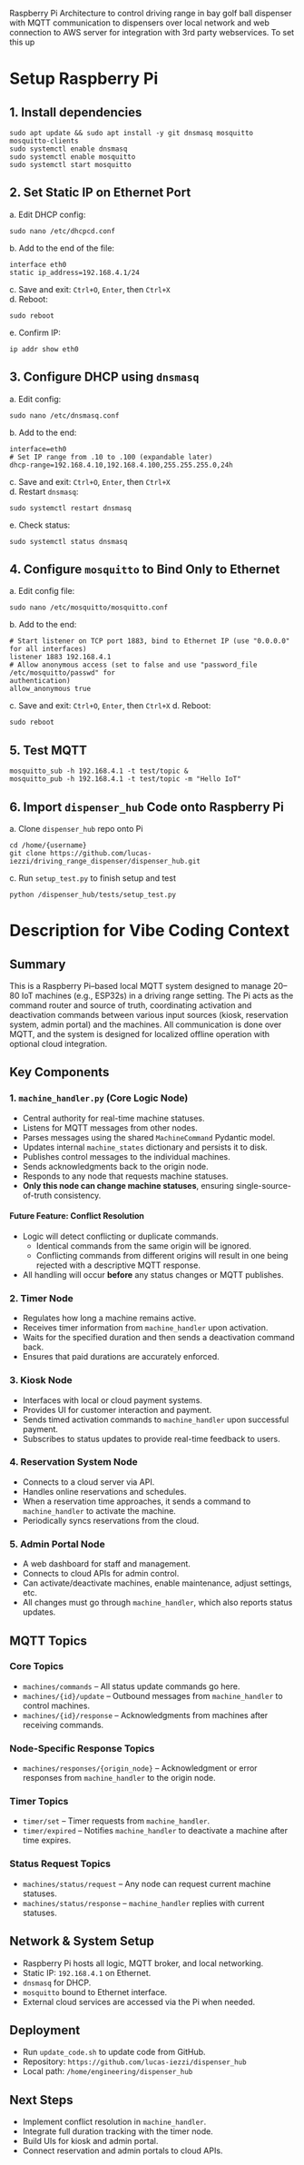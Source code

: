 Raspberry Pi Architecture to control driving range in bay golf ball dispenser with MQTT communication to dispensers over local network and web connection to AWS server for integration with 3rd party webservices.  To set this up

# Setup Raspberry Pi

## 1. Install dependencies
```
sudo apt update && sudo apt install -y git dnsmasq mosquitto mosquitto-clients
sudo systemctl enable dnsmasq
sudo systemctl enable mosquitto
sudo systemctl start mosquitto
```
## 2. Set Static IP on Ethernet Port
a. Edit DHCP config:
```
sudo nano /etc/dhcpcd.conf
```
b. Add to the end of the file:
```
interface eth0
static ip_address=192.168.4.1/24
```
c. Save and exit: `Ctrl+O`, `Enter`, then `Ctrl+X`  
d. Reboot:
```
sudo reboot
```
e. Confirm IP:
```
ip addr show eth0
```
## 3. Configure DHCP using `dnsmasq`
a. Edit config:
```
sudo nano /etc/dnsmasq.conf
```
b. Add to the end:
```
interface=eth0
# Set IP range from .10 to .100 (expandable later)
dhcp-range=192.168.4.10,192.168.4.100,255.255.255.0,24h
```
c. Save and exit: `Ctrl+O`, `Enter`, then `Ctrl+X`  
d. Restart `dnsmasq`:
```
sudo systemctl restart dnsmasq
```
e. Check status:
```
sudo systemctl status dnsmasq
```
## 4. Configure `mosquitto` to Bind Only to Ethernet
a. Edit config file:
```
sudo nano /etc/mosquitto/mosquitto.conf
```
b. Add to the end:
```
# Start listener on TCP port 1883, bind to Ethernet IP (use "0.0.0.0" for all interfaces)
listener 1883 192.168.4.1
# Allow anonymous access (set to false and use "password_file /etc/mosquitto/passwd" for
authentication)
allow_anonymous true
```
c. Save and exit: `Ctrl+O`, `Enter`, then `Ctrl+X` 
d. Reboot:
```
sudo reboot
```
## 5. Test MQTT
```
mosquitto_sub -h 192.168.4.1 -t test/topic &
mosquitto_pub -h 192.168.4.1 -t test/topic -m "Hello IoT"
```
## 6. Import `dispenser_hub` Code onto Raspberry Pi
a. Clone `dispenser_hub` repo onto Pi
```
cd /home/{username}
git clone https://github.com/lucas-iezzi/driving_range_dispenser/dispenser_hub.git
```
c. Run `setup_test.py` to finish setup and test
```
python /dispenser_hub/tests/setup_test.py
```

#
# Description for Vibe Coding Context

## Summary

This is a Raspberry Pi–based local MQTT system designed to manage 20–80 IoT machines (e.g., ESP32s) in a driving range setting. The Pi acts as the command router and source of truth, coordinating activation and deactivation commands between various input sources (kiosk, reservation system, admin portal) and the machines. All communication is done over MQTT, and the system is designed for localized offline operation with optional cloud integration.

## Key Components

### 1. `machine_handler.py` (Core Logic Node)

- Central authority for real-time machine statuses.
- Listens for MQTT messages from other nodes.
- Parses messages using the shared `MachineCommand` Pydantic model.
- Updates internal `machine_states` dictionary and persists it to disk.
- Publishes control messages to the individual machines.
- Sends acknowledgments back to the origin node.
- Responds to any node that requests machine statuses.
- **Only this node can change machine statuses**, ensuring single-source-of-truth consistency.

#### Future Feature: Conflict Resolution

- Logic will detect conflicting or duplicate commands.
  - Identical commands from the same origin will be ignored.
  - Conflicting commands from different origins will result in one being rejected with a descriptive MQTT response.
- All handling will occur **before** any status changes or MQTT publishes.

### 2. Timer Node

- Regulates how long a machine remains active.
- Receives timer information from `machine_handler` upon activation.
- Waits for the specified duration and then sends a deactivation command back.
- Ensures that paid durations are accurately enforced.

### 3. Kiosk Node

- Interfaces with local or cloud payment systems.
- Provides UI for customer interaction and payment.
- Sends timed activation commands to `machine_handler` upon successful payment.
- Subscribes to status updates to provide real-time feedback to users.

### 4. Reservation System Node

- Connects to a cloud server via API.
- Handles online reservations and schedules.
- When a reservation time approaches, it sends a command to `machine_handler` to activate the machine.
- Periodically syncs reservations from the cloud.

### 5. Admin Portal Node

- A web dashboard for staff and management.
- Connects to cloud APIs for admin control.
- Can activate/deactivate machines, enable maintenance, adjust settings, etc.
- All changes must go through `machine_handler`, which also reports status updates.

## MQTT Topics

### Core Topics

- `machines/commands` – All status update commands go here.
- `machines/{id}/update` – Outbound messages from `machine_handler` to control machines.
- `machines/{id}/response` – Acknowledgments from machines after receiving commands.

### Node-Specific Response Topics

- `machines/responses/{origin_node}` – Acknowledgment or error responses from `machine_handler` to the origin node.

### Timer Topics

- `timer/set` – Timer requests from `machine_handler`.
- `timer/expired` – Notifies `machine_handler` to deactivate a machine after time expires.

### Status Request Topics

- `machines/status/request` – Any node can request current machine statuses.
- `machines/status/response` – `machine_handler` replies with current statuses.

## Network & System Setup

- Raspberry Pi hosts all logic, MQTT broker, and local networking.
- Static IP: `192.168.4.1` on Ethernet.
- `dnsmasq` for DHCP.
- `mosquitto` bound to Ethernet interface.
- External cloud services are accessed via the Pi when needed.

## Deployment

- Run `update_code.sh` to update code from GitHub.
- Repository: `https://github.com/lucas-iezzi/dispenser_hub`
- Local path: `/home/engineering/dispenser_hub`

## Next Steps

- Implement conflict resolution in `machine_handler`.
- Integrate full duration tracking with the timer node.
- Build UIs for kiosk and admin portal.
- Connect reservation and admin portals to cloud APIs.
